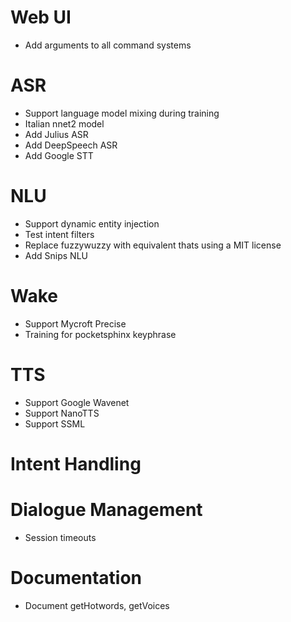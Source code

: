 # Web UI

* Add arguments to all command systems

# ASR

* Support language model mixing during training
* Italian nnet2 model
* Add Julius ASR
* Add DeepSpeech ASR
* Add Google STT

# NLU

* Support dynamic entity injection
* Test intent filters
* Replace fuzzywuzzy with equivalent thats using a MIT license
* Add Snips NLU

# Wake

* Support Mycroft Precise
* Training for pocketsphinx keyphrase

# TTS

* Support Google Wavenet
* Support NanoTTS
* Support SSML

# Intent Handling

# Dialogue Management

* Session timeouts

# Documentation

* Document getHotwords, getVoices
